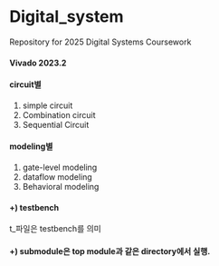 # Digital_system
Repository for 2025 Digital Systems Coursework

#### Vivado 2023.2
#### circuit별
1. simple circuit
2. Combination circuit
3. Sequential Circuit

#### modeling별
1. gate-level modeling
2. dataflow modeling
3. Behavioral modeling

#### +) testbench
t_파일은 testbench를 의미

#### +) submodule은 top module과 같은 directory에서 실행.
